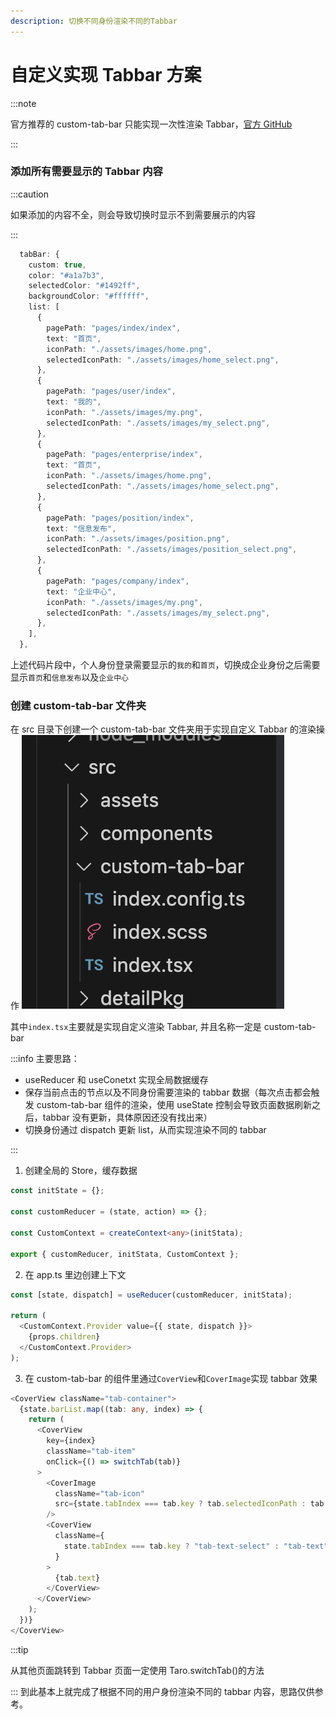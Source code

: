 ```yaml
---
description: 切换不同身份渲染不同的Tabbar
---
```


# 自定义实现 Tabbar 方案

:::note

官方推荐的 custom-tab-bar 只能实现一次性渲染 Tabbar，[官方 GitHub](https://github.com/NervJS/taro/tree/next/examples/custom-tabbar-react)

:::

### 添加所有需要显示的 Tabbar 内容

:::caution

如果添加的内容不全，则会导致切换时显示不到需要展示的内容

:::

```typescript
  tabBar: {
    custom: true,
    color: "#a1a7b3",
    selectedColor: "#1492ff",
    backgroundColor: "#ffffff",
    list: [
      {
        pagePath: "pages/index/index",
        text: "首页",
        iconPath: "./assets/images/home.png",
        selectedIconPath: "./assets/images/home_select.png",
      },
      {
        pagePath: "pages/user/index",
        text: "我的",
        iconPath: "./assets/images/my.png",
        selectedIconPath: "./assets/images/my_select.png",
      },
      {
        pagePath: "pages/enterprise/index",
        text: "首页",
        iconPath: "./assets/images/home.png",
        selectedIconPath: "./assets/images/home_select.png",
      },
      {
        pagePath: "pages/position/index",
        text: "信息发布",
        iconPath: "./assets/images/position.png",
        selectedIconPath: "./assets/images/position_select.png",
      },
      {
        pagePath: "pages/company/index",
        text: "企业中心",
        iconPath: "./assets/images/my.png",
        selectedIconPath: "./assets/images/my_select.png",
      },
    ],
  },
```

上述代码片段中，个人身份登录需要显示的`我的`和`首页`，切换成企业身份之后需要显示`首页`和`信息发布`以及`企业中心`

### 创建 custom-tab-bar 文件夹

在 src 目录下创建一个 custom-tab-bar 文件夹用于实现自定义 Tabbar 的渲染操作
![目录示例](../../src/assets/images/ml.png)

其中`index.tsx`主要就是实现自定义渲染 Tabbar, 并且名称一定是 custom-tab-bar

:::info
主要思路：

- useReducer 和 useConetxt 实现全局数据缓存
- 保存当前点击的节点以及不同身份需要渲染的 tabbar 数据（每次点击都会触发 custom-tab-bar 组件的渲染，使用 useState 控制会导致页面数据刷新之后，tabbar 没有更新，具体原因还没有找出来）
- 切换身份通过 dispatch 更新 list，从而实现渲染不同的 tabbar

:::

1. 创建全局的 Store，缓存数据

```typescript
const initState = {};

const customReducer = (state, action) => {};

const CustomContext = createContext<any>(initStata);

export { customReducer, initStata, CustomContext };
```

2. 在 app.ts 里边创建上下文

```typescript
const [state, dispatch] = useReducer(customReducer, initStata);

return (
  <CustomContext.Provider value={{ state, dispatch }}>
    {props.children}
  </CustomContext.Provider>
);
```

3. 在 custom-tab-bar 的组件里通过`CoverView`和`CoverImage`实现 tabbar 效果

```typescript
<CoverView className="tab-container">
  {state.barList.map((tab: any, index) => {
    return (
      <CoverView
        key={index}
        className="tab-item"
        onClick={() => switchTab(tab)}
      >
        <CoverImage
          className="tab-icon"
          src={state.tabIndex === tab.key ? tab.selectedIconPath : tab.iconPath}
        />
        <CoverView
          className={
            state.tabIndex === tab.key ? "tab-text-select" : "tab-text"
          }
        >
          {tab.text}
        </CoverView>
      </CoverView>
    );
  })}
</CoverView>
```

:::tip

从其他页面跳转到 Tabbar 页面一定使用 Taro.switchTab()的方法

:::
到此基本上就完成了根据不同的用户身份渲染不同的 tabbar 内容，思路仅供参考。
